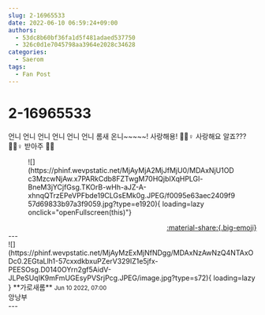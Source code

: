 ```yaml
---
slug: 2-16965533
date: 2022-06-10 06:59:24+09:00
authors:
  - 53dc8b60bf36fa1d5f481adaed537750
  - 326c0d1e7045798aa3964e2028c34628
categories:
  - Saerom
tags:
  - Fan Post
---
```


# 2-16965533

<div class="post-container" markdown="1">
<div class="content-container md-sidebar__scrollwrap" markdown="1">

언니 언니 언니 언니 언니 언니 롬새 온니~~~~~! 사랑해용! 🙆🏻♀️ 사랑해요 알죠??? 🙆🏻♀️ 받아주 🥺🥺
<figure markdown="1">
![](https://phinf.wevpstatic.net/MjAyMjA2MjJfMjU0/MDAxNjU1ODc3MzcwNjAw.x7PARkCdb8FZTwgM70HQjbIXqHPLGl-BneM3jYCjfGsg.TKOrB-wHh-aJZ-A-xhnqQTrzEPeVPFbde19CLGsEMk0g.JPEG/f0095e63aec2409f957d69833b97a3f9059.jpg?type=e1920){ loading=lazy onclick="openFullscreen(this)"}
</figure>


</div>
</div>

<div style="text-align: right;" markdown="1">
<a href="https://weverse.io/fromis9/fanpost/2-16965533" style="text-align: right;">:material-share:{.big-emoji}</a>
</div>
---

<div class="comments-container md-sidebar__scrollwrap" markdown="1">
<div class="comment" markdown="1">
<div class='id-container' markdown="1">
![](https://phinf.wevpstatic.net/MjAyMzExMjNfNDgg/MDAxNzAwNzQ4NTAxODc0.2EGtaLlh1-57cxxdkbxuPZerV329IZ1e5jfx-PEESOsg.D0140OYrn2gf5AidV-JLPeSUqIK9mFmUGEsyPVSrjPcg.JPEG/image.jpg?type=s72){ loading=lazy }
**<span class="artist">가로새롬</span>** <small>Jun 10 2022, 07:00</small><br>
</div>
<div class='comment-body' markdown="1">
앙낭부
</div>
</div>
</div>
---
